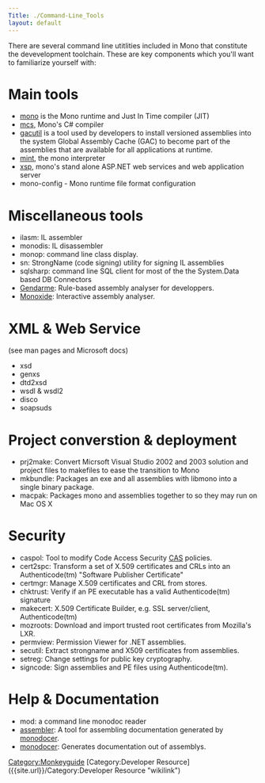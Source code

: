 ```yaml
---
Title: ./Command-Line_Tools
layout: default
---
```


There are several command line utitlities included in Mono that
constitute the devevelopment toolchain. These are key components which
you'll want to familiarize yourself with:

Main tools
==========

-   [ mono]({{site.url}}/mono "wikilink") is the Mono runtime and Just In Time
    compiler (JIT)
-   [ mcs]({{site.url}}/mcs "wikilink"), Mono's C\# compiler
-   [ gacutil]({{site.url}}/gacutil "wikilink") is a tool used by developers to
    install versioned assemblies into the system Global Assembly Cache
    (GAC) to become part of the assemblies that are available for all
    applications at runtime.
-   [ mint]({{site.url}}/mint "wikilink"), the mono interpreter
-   [ xsp]({{site.url}}/xsp "wikilink"), mono's stand alone ASP.NET web services and
    web application server
-   mono-config - Mono runtime file format configuration

Miscellaneous tools
===================

-   ilasm: IL assembler
-   monodis: IL disassembler
-   monop: command line class display.
-   sn: StrongName (code signing) utility for signing IL assemblies
-   sqlsharp: command line SQL client for most of the the System.Data
    based DB Connectors
-   [Gendarme]({{site.url}}/Gendarme "wikilink"): Rule-based assembly analyser for
    developpers.
-   [Monoxide]({{site.url}}/Monoxide "wikilink"): Interactive assembly analyser.

XML & Web Service
=================

(see man pages and Microsoft docs)

-   xsd
-   genxs
-   dtd2xsd
-   wsdl & wsdl2
-   disco
-   soapsuds

Project converstion & deployment
================================

-   prj2make: Convert Micrsoft Visual Studio 2002 and 2003 solution and
    project files to makefiles to ease the transition to Mono
-   mkbundle: Packages an exe and all assemblies with libmono into a
    single binary package.
-   macpak: Packages mono and assemblies together to so they may run on
    Mac OS X

Security
========

-   caspol: Tool to modify Code Access Security [CAS]({{site.url}}/CAS "wikilink")
    policies.
-   cert2spc: Transform a set of X.509 certificates and CRLs into an
    Authenticode(tm) "Software Publisher Certificate"
-   certmgr: Manage X.509 certificates and CRL from stores.
-   chktrust: Verify if an PE executable has a valid Authenticode(tm)
    signature
-   makecert: X.509 Certificate Builder, e.g. SSL server/client,
    Authenticode(tm)
-   mozroots: Download and import trusted root certificates from
    Mozilla's LXR.
-   permview: Permission Viewer for .NET assemblies.
-   secutil: Extract strongname and X509 certificates from assemblies.
-   setreg: Change settings for public key cryptography.
-   signcode: Sign assemblies and PE files using Authenticode(tm).

Help & Documentation
====================

-   mod: a command line monodoc reader
-   [assembler]({{site.url}}/assembler "wikilink"): A tool for assembling
    documentation generated by [monodocer]({{site.url}}/monodocer "wikilink").
-   [monodocer]({{site.url}}/monodocer "wikilink"): Generates documentation out of
    assemblys.

<Category:Monkeyguide> [Category:Developer
Resource]({{site.url}}/Category:Developer Resource "wikilink")
